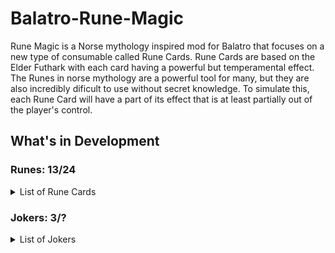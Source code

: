 # Balatro-Rune-Magic

Rune Magic is a Norse mythology inspired mod for Balatro that focuses on a new type of consumable called Rune Cards. Rune Cards are based on the Elder Futhark with each card having a powerful but temperamental effect. The Runes in norse mythology are a powerful tool for many, but they are also incredibly dificult to use without secret knowledge. To simulate this, each Rune Card will have a part of its effect that is at least partially out of the player's control.

## What's in Development
### Runes: 13/24
<details>
<summary>List of Rune Cards</summary>


**Fehu-Wealth:** Each $2 each time you play [Poker Hand] for the rest of the round, poker hand changes after each hand.

**Uruz-Power:** Increase the rank of up to 2 selected cards by a value between 1-3.

**Thurisaz:** TO BE ADDED

**Ansuz:** TO BE ADDED

**Raido:** TO BE ADDED

**Kenaz:** TO BE ADDED 

**Gebo-Gift:** Create 2 random negative Planet, Tarot, or Rune cards,  consumable type changes each round.

**Wunjo-Joy:** Add a random enhancement to 3 selected cards.

**Hagalaz-Destruction:** Decrease the rank of up to 2 selected cards by a value between 1-3.

**Naudiz:** TO BE ADDED

**Isaz-Ice:** Decrease the rank of all [suit] cards in hand, suit changes after each hand.

**Jera-Harvest:** Increase the rank of all [suit] cards in hand, suit changes after each hand.

**Eihaz-Evolution:** Randomize ranks of all selected cards.

**Perthro-Change:** Add a random seal to a random card in your hand. Repeat for a random edition and enhancement.

**Algiz-Protection:** Disable the current Boss Blind then apply Eternal to a random joker.

**Sowilo-Sun:** Randomize suits of all selected cards.

**Tiwaz:** TO BE ADDED

**Berkano-Rebirth:** Select up to 3 cards, destroy the left card and convert the other into random cards of the same suit with higher ranks.

**Ehwaz:** TO BE ADDED

**Mannaz:** TO BE ADDED

**Lagux:** TO BE ADDED

**Ingwaz:** TO BE ADDED

**Dagaz:** TO BE ADDED

**Othala-Inheritance:** Add between $3-7 to the sell value of every Joker and Consumable card.
</details>

### Jokers: 3/?
<details>
<summary>List of Jokers</summary>

**Wise Joker(Common):** This Joker gains +9 Chips every time a Rune card is used.

**Jelling Stone(Uncommon):** 1 in 2 chance for each played Stone card to create a Rune card when scored.

**Rune Bag(Rare):** Create a Rune card when Blind is selected.


</details>

